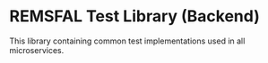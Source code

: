 # REMSFAL Test Library (Backend)

This library containing common test implementations used in all microservices.
